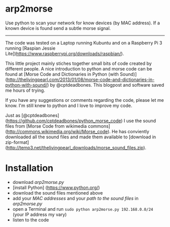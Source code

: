 # arp2morse
Use python to scan your network for know devices (by MAC address). If a known device is found send a subtle morse signal.

----
The code was tested on a Laptop running Kubuntu and on a Raspberry Pi 3 running [Raspian Jessie Lite])https://www.raspberrypi.org/downloads/raspbian/).

This little project mainly stiches together small bits of code created by different people. A nice introduction to python and morse code can be found at [Morse Code and Dictionaries in Python (with Sound)] (http://thelivingpearl.com/2013/01/08/morse-code-and-dictionaries-in-python-with-sound/) by @cptdeadbones. This blogpost and software saved me hours of trying. 

If you have any suggestions or comments regarding the code, please let me know. I'm still knew to python and I love to improve my code. 

Just as [@cptdeadbones] (https://github.com/cptdeadbones/python_morse_code) I use the sound files from [Morse Code from wikimedia commons] (http://commons.wikimedia.org/wiki/Morse_code). He has conviently downloaded all the sound files and made them available to [download in zip-format] (http://temp3.net/thelivingpearl_downloads/morse_sound_files.zip).

# Installation
* download *arp2morse.py*
* [install Python] (https://www.python.org/)
* download the sound files mentioned above
* add your _MAC addresses_ and your _path to the sound files_ in *arp2morse.py*
* open a Terminal and run `sudo python arp2morse.py 192.168.0.0/24` (your IP address my vary)
* listen to the code
